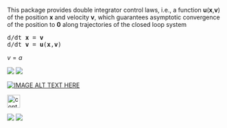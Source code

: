 This package provides double integrator control laws, i.e., a function **u**(**x**,**v**) of the position **x** and velocity **v**, which guarantees asymptotic convergence of the position to **0** along trajectories of the closed loop system

<pre>
d/dt <b>x</b> = <b>v</b>
d/dt <b>v</b> = <b>u</b>(<b>x</b>,<b>v</b>)
</pre>

$v = a$


<img src="http://yuml.me/diagram/scruffy/class/[User]" >

<img src="http://mathurl.com/5euwuy" >

[![IMAGE ALT TEXT HERE](http://img.youtube.com/vi/YOUTUBE_VIDEO_ID_HERE/0.jpg)](http://www.youtube.com/watch?v=YOUTUBE_VIDEO_ID_HERE)

<!-- https://developers.google.com/chart/image/docs/making_charts#overview -->
<img
	alt    ="controller equation"
	height ="30" 
	src    ="http://chart.apis.google.com/chart?
	cht=tx&amp
	chs=500&amp
	chl=
	\mathbf{u}(\mathbf{p},\mathbf{v}) 
	=
	- k_{\scriptsize{p}} \mathbf{\sigma}_{\scriptsize{p}}(\mathbf{p}) 
	- k_{\scriptsize{v}} \mathbf{\sigma}_{\scriptsize{v}}(\mathbf{v})
	\frac{\partial V}{\partial x}
" >


<img src="https://latex.codecogs.com/svg.latex?q&space;=&space;\frac{a}{b}">


<img src="https://latex.codecogs.com/svg.latex?\mathbf{u}(\mathbf{p},\mathbf{v})&space;=&space;-&space;k_{\scriptsize{p}}&space;\boldsymbol{\sigma}_{\scriptsize{p}}(\mathbf{p})&space;-&space;k_{\scriptsize{v}}&space;\boldsymbol{\sigma}_{\scriptsize{v}}(\mathbf{v})&space;\frac{\partial&space;V}{\partial&space;x}">
